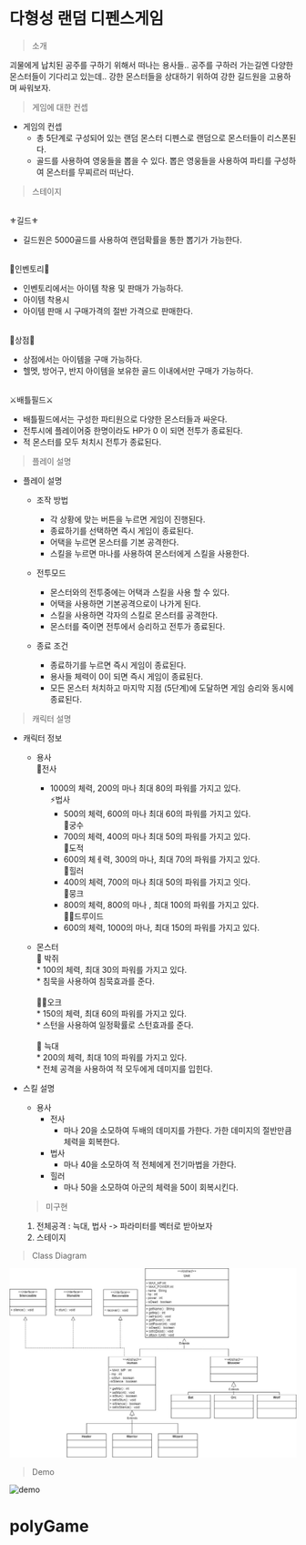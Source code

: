 # 다형성 랜덤 디펜스게임
> 소개
> 
  괴물에게 납치된 공주를 구하기 위해서 떠나는 용사들.. 공주를 구하러 가는길엔 다양한 몬스터들이 기다리고 있는데.. 강한 몬스터들을 상대하기 위하여 강한 길드원을 고용하며 싸워보자.


> 게임에 대한 컨셉 
* 게임의 컨셉
  * 총 5단계로 구성되어 있는 랜덤 몬스터 디펜스로 랜덤으로 몬스터들이 리스폰된다.
  * 골드를 사용하여 영웅들을 뽑을 수 있다. 뽑은 영웅들을 사용하여 파티를 구성하여 몬스터를 무찌르러 떠난다.


> 스테이지

<br>⚜️길드⚜️<br>
   * 길드원은 5000골드를 사용하여 랜덤확률을 통한 뽑기가 가능한다.<br>
   
  

<br>💼인벤토리💼<br>
   * 인벤토리에서는 아이템 착용 및 판매가 가능하다.<br>
   * 아이템 착용시<br>
   * 아이템 판매 시 구매가격의 절반 가격으로 판매한다. <br>

 <br>🛒상점🛒<br>
   * 상점에서는 아이템을 구매 가능하다.<br>
   * 헬멧, 방어구, 반지 아이템을 보유한 골드 이내에서만 구매가 가능하다.<br>
 

<br>⚔️배틀필드⚔️<br>
   * 배틀필드에서는 구성한 파티원으로 다양한 몬스터들과 싸운다.<br>
   * 전투시에 플레이어중 한명이라도 HP가 0 이 되면 전투가 종료된다.<br>
   * 적 몬스터를 모두 처치시 전투가 종료된다.<br>
 
 

> 플레이 설명

* 플레이 설명
  * 조작 방법
    * 각 상황에 맞는 버튼을 누르면 게임이 진행된다.
    * 종료하기를 선택하면 즉시 게임이 종료된다.
    * 어택을 누르면 몬스터를 기본 공격한다.
    * 스킬을 누르면 마나를 사용하여 몬스터에게 스킬을 사용한다.

  * 전투모드
    * 몬스터와의 전투중에는 어택과 스킬을 사용 할 수 있다.
    * 어택을 사용하면 기본공격으로이 나가게 된다.
    * 스킬을 사용하면 각자의 스킬로 몬스터를 공격한다.
    * 몬스터를 죽이면 전투에서 승리하고 전투가 종료된다.

  * 종료 조건
    * 종료하기를 누르면 즉시 게임이 종료된다.
    * 용사들 체력이 0이 되면 즉시 게임이 종료된다.
    * 모든 몬스터 처치하고 마지막 지점 (5단계)에 도달하면 게임 승리와 동시에 종료된다.

> 캐릭터 설명
* 캐릭터 정보
  * 용사
    <br>💪전사<br>
     * 1000의 체력, 200의 마나 최대 80의 파워를 가지고 있다.
     <br>⚡법사<br>
          * 500의 체력, 600의 마나 최대 60의 파워를 가지고 있다.
    <br>🎯궁수<br>
          * 700의 체력,  400의 마나 최대 50의 파워를 가지고 있다.
     <br>👥도적<br>
          * 600의 체ㅔ력, 300의 마나, 최대 70의 파워를 가지고 있다.
      <br>🧙힐러<br>
          * 400의 체력, 700의 마나 최대 50의 파워를 가지고 잇다.
     <br> 🥋뭉크<br>
          * 800의 체력, 800의 마나 , 최대 100의 파워를 가지고 있다. 
     <br> 🧙‍♀️드루이드<br>
          * 600의 체력, 1000의 마나, 최대 150의 파워를 가지고 있다. 






  * 몬스터
    <br> 🦇 박쥐<br>
        * 100의 체력, 최대 30의 파워를 가지고 있다.<br>
        * 침묵을 사용하여 침묵효과를 준다.<br>
     <br> 🧟‍♂️오크<br>
        * 150의 체력, 최대 60의 파워를 가지고 있다.<br>
        * 스턴을 사용하여 일정확률로 스턴효과를 준다.<br>
     <br>:wolf: 늑대<br>
        * 200의 체력, 최대 10의 파워를 가지고 있다.<br>
        * 전체 공격을 사용하여 적 모두에게 데미지를 입힌다.<br>

* 스킬 설명
    * 용사
      * 전사
          * 마나 20을 소모하여 두배의 데미지를 가한다. 가한 데미지의 절반만큼 체력을 회복한다.
      * 법사
          * 마나 40을 소모하여 적 전체에게 전기마법을 가한다.
      * 힐러
          * 마나 50을 소모하여 아군의 체력을 50이 회복시킨다.


  
  >미구현
    1) 전체공격 : 늑대, 법사 -> 파라미터를 벡터로 받아보자
    2) 스테이지
    

> Class Diagram

![diagram](polyGame/image/polyGame.jpg)

> Demo


![demo](zombie/image/zombieGameDemo.gif)
# polyGame
